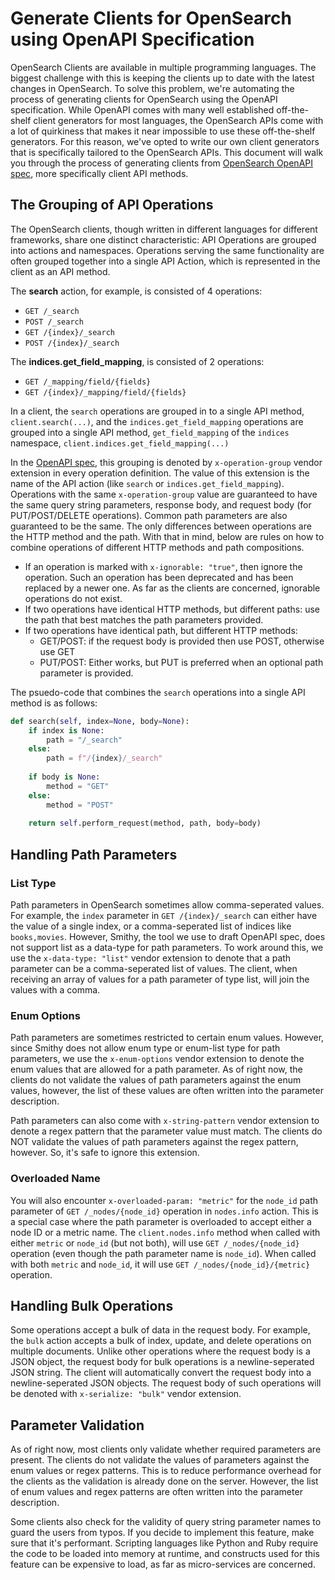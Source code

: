 # Generate Clients for OpenSearch using OpenAPI Specification

OpenSearch Clients are available in multiple programming languages. The biggest challenge with this is keeping the clients up to date with the latest changes in OpenSearch. To solve this problem, we're automating the process of generating clients for OpenSearch using the OpenAPI specification. While OpenAPI comes with many well established off-the-shelf client generators for most languages, the OpenSearch APIs come with a lot of quirkiness that makes it near impossible to use these off-the-shelf generators. For this reason, we've opted to write our own client generators that is specifically tailored to the OpenSearch APIs. This document will walk you through the process of generating clients from [OpenSearch OpenAPI spec](./OpenSearch.openapi.json), more specifically client API methods.

## The Grouping of API Operations
The OpenSearch clients, though written in different languages for different frameworks, share one distinct characteristic: API Operations are grouped into actions and namespaces. Operations serving the same functionality are often grouped together into a single API Action, which is represented in the client as an API method.

The **search** action, for example, is consisted of 4 operations:
- `GET /_search`
- `POST /_search`
- `GET /{index}/_search`
- `POST /{index}/_search`

The **indices.get_field_mapping**, is consisted of 2 operations:
- `GET /_mapping/field/{fields}`
- `GET /{index}/_mapping/field/{fields}`

In a client, the `search` operations are grouped in to a single API method, `client.search(...)`, and the `indices.get_field_mapping` operations are grouped into a single API method, `get_field_mapping` of the `indices` namespace, `client.indices.get_field_mapping(...)`

In the [OpenAPI spec](./OpenSearch.openapi.json), this grouping is denoted by `x-operation-group` vendor extension in every operation definition. The value of this extension is the name of the API action (like `search` or `indices.get_field_mapping`). Operations with the same `x-operation-group` value are guaranteed to have the same query string parameters, response body, and request body (for PUT/POST/DELETE operations). Common path parameters are also guaranteed to be the same. The only differences between operations are the HTTP method and the path. With that in mind, below are rules on how to combine operations of different HTTP methods and path compositions.

- If an operation is marked with `x-ignorable: "true"`, then ignore the operation. Such an operation has been deprecated and has been replaced by a newer one. As far as the clients are concerned, ignorable operations do not exist.
- If two operations have identical HTTP methods, but different paths: use the path that best matches the path parameters provided.
- If two operations have identical path, but different HTTP methods:
    - GET/POST: if the request body is provided then use POST, otherwise use GET
    - PUT/POST: Either works, but PUT is preferred when an optional path parameter is provided.

The psuedo-code that combines the `search` operations into a single API method is as follows:
```python
def search(self, index=None, body=None):
    if index is None:
        path = "/_search"
    else:
        path = f"/{index}/_search"
    
    if body is None:
        method = "GET"
    else:
        method = "POST"
        
    return self.perform_request(method, path, body=body)
```

## Handling Path Parameters

### List Type
Path parameters in OpenSearch sometimes allow comma-seperated values. For example, the `index` parameter in `GET /{index}/_search` can either have the value of a single index, or a comma-seperated list of indices like `books,movies`. However, Smithy, the tool we use to draft OpenAPI spec, does not support list as a data-type for path parameters. To work around this, we use the `x-data-type: "list"` vendor extension to denote that a path parameter can be a comma-seperated list of values. The client, when receiving an array of values for a path parameter of type list, will join the values with a comma.

### Enum Options
Path parameters are sometimes restricted to certain enum values. However, since Smithy does not allow enum type or enum-list type for path parameters, we use the `x-enum-options` vendor extension to denote the enum values that are allowed for a path parameter. As of right now, the clients do not validate the values of path parameters against the enum values, however, the list of these values are often written into the parameter description.

Path parameters can also come with `x-string-pattern` vendor extension to denote a regex pattern that the parameter value must match. The clients do NOT validate the values of path parameters against the regex pattern, however. So, it's safe to ignore this extension.

### Overloaded Name
You will also encounter `x-overloaded-param: "metric"` for the `node_id` path parameter of `GET /_nodes/{node_id}` operation in `nodes.info` action. This is a special case where the path parameter is overloaded to accept either a node ID or a metric name. The `client.nodes.info` method when called with either `metric` or `node_id` (but not both), will use `GET /_nodes/{node_id}` operation (even though the path parameter name is `node_id`). When called with both `metric` and `node_id`, it will use `GET /_nodes/{node_id}/{metric}` operation.

## Handling Bulk Operations
Some operations accept a bulk of data in the request body. For example, the `bulk` action accepts a bulk of index, update, and delete operations on multiple documents. Unlike other operations where the request body is a JSON object, the request body for bulk operations is a newline-seperated JSON string. The client will automatically convert the request body into a newline-seperated JSON objects. The request body of such operations will be denoted with `x-serialize: "bulk"` vendor extension.

## Parameter Validation
As of right now, most clients only validate whether required parameters are present. The clients do not validate the values of parameters against the enum values or regex patterns. This is to reduce performance overhead for the clients as the validation is already done on the server. However, the list of enum values and regex patterns are often written into the parameter description.

Some clients also check for the validity of query string parameter names to guard the users from typos. If you decide to implement this feature, make sure that it's performant. Scripting languages like Python and Ruby require the code to be loaded into memory at runtime, and constructs used for this feature can be expensive to load, as far as micro-services are concerned.
